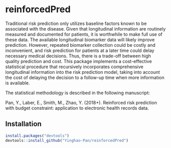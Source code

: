 
<!-- README.md is generated from README.Rmd. Please edit that file -->
reinforcedPred
==============

Traditional risk prediction only utilizes baseline factors known to be associated with the disease. Given that longitudinal information are routinely measured and documented for patients, it is worthwhile to make full use of these data. The available longitudinal biomarker data will likely improve prediction. However, repeated biomarker collection could be costly and inconvenient, and risk prediction for patients at a later time could delay necessary medical decisions. Thus, there is a trade-off between high quality prediction and cost. This package implements a cost-effective statistical procedure that recursively incorporates comprehensive longitudinal information into the risk prediction model, taking into account the cost of delaying the decision to a follow-up time when more information is available.

The statistical methodology is described in the following manuscript:

Pan, Y., Laber, E., Smith, M., Zhao, Y. (2018+). Reinforced risk prediction with budget constraint: application to electronic health records data.

Installation
------------

``` r
install.packages("devtools")
devtools::install_github("Yinghao-Pan/reinforcedPred")
```
